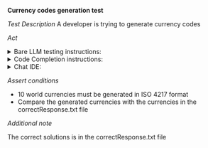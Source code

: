**Currency codes generation test**

*Test Description*
A developer is trying to generate currency codes

*Act*

<details>
<summary>Bare LLM testing instructions:</summary>

- Open the prompt.txt file
- Copy a question located in the prompt.txt file to the chat window
- Submit the question
- Open the project static-data-generation/currency-codes/C#

</details>

<details>
<summary>Code Completion instructions:</summary>

- Open the project static-data-generation/currency-codes/C# in IDE
- Open the Program class
- Type in the class:

```C#
// Initialize list of 10 popular world currencies in ISO 4217 format
List<string> top10IsoCurrencyCodes = new List<string>() {
```

- Press ENTER
- Accept a sequence of suggestions using the TAB and ENTER keys

</details>

<details>
<summary>Chat IDE:</summary>

- Open the project static-data-generation/currency-codes/C#
- Open the Program class
- Type in the chat window:

> Create a list of 10 popular world currencies in ISO 4217 format without comments

</details>

*Assert conditions*

- 10 world currencies must be generated in ISO 4217 format
- Compare the generated currencies with the currencies in the correctResponse.txt file

*Additional note*

The correct solutions is in the correctResponse.txt file
